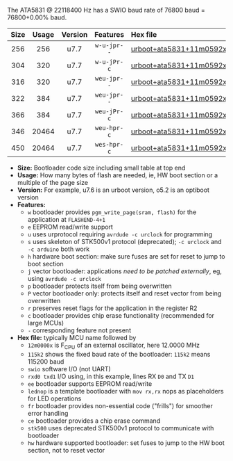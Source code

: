 The ATA5831 @ 22118400 Hz has a SWIO baud rate of 76800 baud = 76800+0.00% baud.

|Size|Usage|Version|Features|Hex file|
|:-:|:-:|:-:|:-:|:--|
|256|256|u7.7|`w-u-jpr--`|[urboot+ata5831+11m0592x+++38k4_swio_rxb0_txb1_lednop.hex](https://raw.githubusercontent.com/stefanrueger/urboot.hex/main/mcus/ata5831/external_oscillator/fcpu+11m0592_Hz/br+++38k4_bps/urboot+ata5831+11m0592x+++38k4_swio_rxb0_txb1_lednop.hex)|
|304|320|u7.7|`w-u-jPr-c`|[urboot+ata5831+11m0592x+++38k4_swio_rxb0_txb1_lednop_fr_ce.hex](https://raw.githubusercontent.com/stefanrueger/urboot.hex/main/mcus/ata5831/external_oscillator/fcpu+11m0592_Hz/br+++38k4_bps/urboot+ata5831+11m0592x+++38k4_swio_rxb0_txb1_lednop_fr_ce.hex)|
|316|320|u7.7|`weu-jpr--`|[urboot+ata5831+11m0592x+++38k4_swio_rxb0_txb1_ee.hex](https://raw.githubusercontent.com/stefanrueger/urboot.hex/main/mcus/ata5831/external_oscillator/fcpu+11m0592_Hz/br+++38k4_bps/urboot+ata5831+11m0592x+++38k4_swio_rxb0_txb1_ee.hex)|
|322|384|u7.7|`weu-jpr--`|[urboot+ata5831+11m0592x+++38k4_swio_rxb0_txb1_ee_lednop.hex](https://raw.githubusercontent.com/stefanrueger/urboot.hex/main/mcus/ata5831/external_oscillator/fcpu+11m0592_Hz/br+++38k4_bps/urboot+ata5831+11m0592x+++38k4_swio_rxb0_txb1_ee_lednop.hex)|
|366|384|u7.7|`weu-jPr-c`|[urboot+ata5831+11m0592x+++38k4_swio_rxb0_txb1_ee_lednop_fr_ce.hex](https://raw.githubusercontent.com/stefanrueger/urboot.hex/main/mcus/ata5831/external_oscillator/fcpu+11m0592_Hz/br+++38k4_bps/urboot+ata5831+11m0592x+++38k4_swio_rxb0_txb1_ee_lednop_fr_ce.hex)|
|346|20464|u7.7|`weu-hpr-c`|[urboot+ata5831+11m0592x+++38k4_swio_rxb0_txb1_ee_lednop_fr_ce_hw.hex](https://raw.githubusercontent.com/stefanrueger/urboot.hex/main/mcus/ata5831/external_oscillator/fcpu+11m0592_Hz/br+++38k4_bps/urboot+ata5831+11m0592x+++38k4_swio_rxb0_txb1_ee_lednop_fr_ce_hw.hex)|
|450|20464|u7.7|`wes-hpr-c`|[urboot+ata5831+11m0592x+++38k4_swio_rxb0_txb1_ee_lednop_fr_ce_stk500_hw.hex](https://raw.githubusercontent.com/stefanrueger/urboot.hex/main/mcus/ata5831/external_oscillator/fcpu+11m0592_Hz/br+++38k4_bps/urboot+ata5831+11m0592x+++38k4_swio_rxb0_txb1_ee_lednop_fr_ce_stk500_hw.hex)|

- **Size:** Bootloader code size including small table at top end
- **Usage:** How many bytes of flash are needed, ie, HW boot section or a multiple of the page size
- **Version:** For example, u7.6 is an urboot version, o5.2 is an optiboot version
- **Features:**
  + `w` bootloader provides `pgm_write_page(sram, flash)` for the application at `FLASHEND-4+1`
  + `e` EEPROM read/write support
  + `u` uses urprotocol requiring `avrdude -c urclock` for programming
  + `s` uses skeleton of STK500v1 protocol (deprecated); `-c urclock` and `-c arduino` both work
  + `h` hardware boot section: make sure fuses are set for reset to jump to boot section
  + `j` vector bootloader: applications *need to be patched externally*, eg, using `avrdude -c urclock`
  + `p` bootloader protects itself from being overwritten
  + `P` vector bootloader only: protects itself and reset vector from being overwritten
  + `r` preserves reset flags for the application in the register R2
  + `c` bootloader provides chip erase functionality (recommended for large MCUs)
  + `-` corresponding feature not present
- **Hex file:** typically MCU name followed by
  + `12m0000x` is F<sub>CPU</sub> of an external oscillator, here 12.0000 MHz
  + `115k2` shows the fixed baud rate of the bootloader: `115k2` means 115200 baud
  + `swio` software I/O (not UART)
  + `rxd0 txd1` I/O using, in this example, lines RX `D0` and TX `D1`
  + `ee` bootloader supports EEPROM read/write
  + `lednop` is a template bootloader with `mov rx,rx` nops as placeholders for LED operations
  + `fr` bootloader provides non-essential code ("frills") for smoother error handling
  + `ce` bootloader provides a chip erase command
  + `stk500` uses deprecated STK500v1 protocol to communicate with bootloader
  + `hw` hardware supported bootloader: set fuses to jump to the HW boot section, not to reset vector
